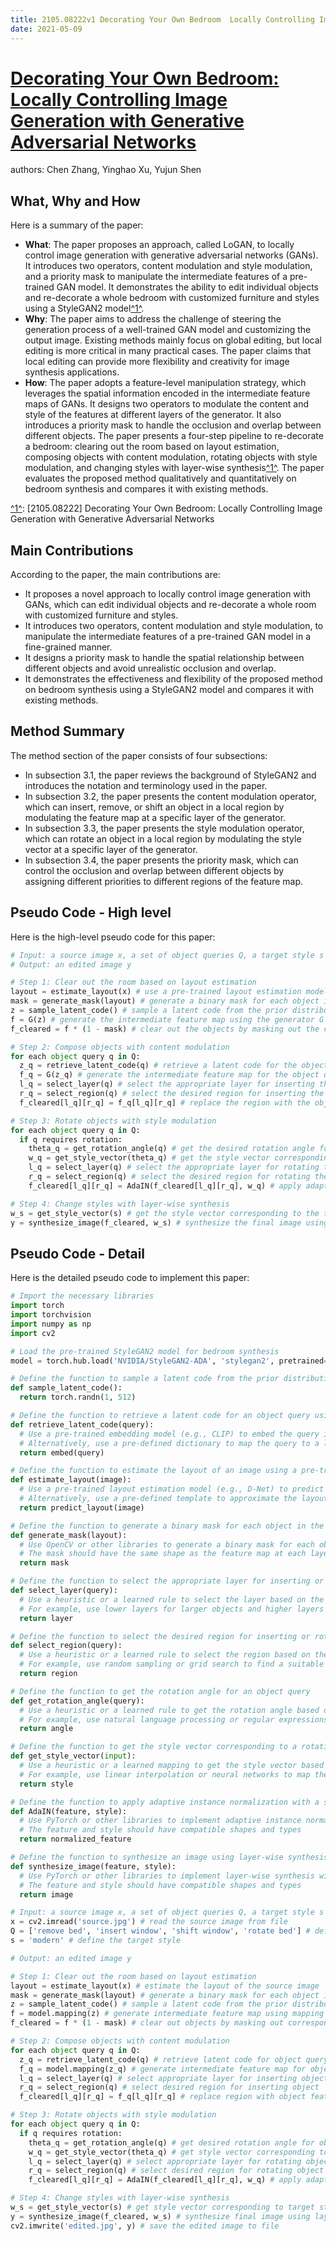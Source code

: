 ```yaml
---
title: 2105.08222v1 Decorating Your Own Bedroom  Locally Controlling Image Generation with Generative Adversarial Networks
date: 2021-05-09
---
```


# [Decorating Your Own Bedroom: Locally Controlling Image Generation with Generative Adversarial Networks](http://arxiv.org/abs/2105.08222v1)

authors: Chen Zhang, Yinghao Xu, Yujun Shen


## What, Why and How

[1]: https://arxiv.org/abs/2105.08222 "[2105.08222] Decorating Your Own Bedroom: Locally Controlling Image ..."
[2]: https://arxiv.org/pdf/2105.08222v1.pdf "fxy119, sy116g@ie.cuhk.edu.hk arXiv:2105.08222v1 [cs.CV] 18 May 2021"
[3]: http://export.arxiv.org/abs/2106.08222v1 "[2106.08222v1] Artificial Neural Network Classification of 4FGL Sources"

Here is a summary of the paper:

- **What**: The paper proposes an approach, called LoGAN, to locally control image generation with generative adversarial networks (GANs). It introduces two operators, content modulation and style modulation, and a priority mask to manipulate the intermediate features of a pre-trained GAN model. It demonstrates the ability to edit individual objects and re-decorate a whole bedroom with customized furniture and styles using a StyleGAN2 model[^1^][1].
- **Why**: The paper aims to address the challenge of steering the generation process of a well-trained GAN model and customizing the output image. Existing methods mainly focus on global editing, but local editing is more critical in many practical cases. The paper claims that local editing can provide more flexibility and creativity for image synthesis applications.
- **How**: The paper adopts a feature-level manipulation strategy, which leverages the spatial information encoded in the intermediate feature maps of GANs. It designs two operators to modulate the content and style of the features at different layers of the generator. It also introduces a priority mask to handle the occlusion and overlap between different objects. The paper presents a four-step pipeline to re-decorate a bedroom: clearing out the room based on layout estimation, composing objects with content modulation, rotating objects with style modulation, and changing styles with layer-wise synthesis[^1^][1]. The paper evaluates the proposed method qualitatively and quantitatively on bedroom synthesis and compares it with existing methods.

[^1^][1]: [2105.08222] Decorating Your Own Bedroom: Locally Controlling Image Generation with Generative Adversarial Networks


## Main Contributions

According to the paper, the main contributions are:

- It proposes a novel approach to locally control image generation with GANs, which can edit individual objects and re-decorate a whole room with customized furniture and styles.
- It introduces two operators, content modulation and style modulation, to manipulate the intermediate features of a pre-trained GAN model in a fine-grained manner.
- It designs a priority mask to handle the spatial relationship between different objects and avoid unrealistic occlusion and overlap.
- It demonstrates the effectiveness and flexibility of the proposed method on bedroom synthesis using a StyleGAN2 model and compares it with existing methods.

## Method Summary

The method section of the paper consists of four subsections:

- In subsection 3.1, the paper reviews the background of StyleGAN2 and introduces the notation and terminology used in the paper.
- In subsection 3.2, the paper presents the content modulation operator, which can insert, remove, or shift an object in a local region by modulating the feature map at a specific layer of the generator.
- In subsection 3.3, the paper presents the style modulation operator, which can rotate an object in a local region by modulating the style vector at a specific layer of the generator.
- In subsection 3.4, the paper presents the priority mask, which can control the occlusion and overlap between different objects by assigning different priorities to different regions of the feature map.

## Pseudo Code - High level

Here is the high-level pseudo code for this paper:

```python
# Input: a source image x, a set of object queries Q, a target style s
# Output: an edited image y

# Step 1: Clear out the room based on layout estimation
layout = estimate_layout(x) # use a pre-trained layout estimation model
mask = generate_mask(layout) # generate a binary mask for each object in the layout
z = sample_latent_code() # sample a latent code from the prior distribution
f = G(z) # generate the intermediate feature map using the generator G
f_cleared = f * (1 - mask) # clear out the objects by masking out the corresponding regions

# Step 2: Compose objects with content modulation
for each object query q in Q:
  z_q = retrieve_latent_code(q) # retrieve a latent code for the object query using an embedding model
  f_q = G(z_q) # generate the intermediate feature map for the object query
  l_q = select_layer(q) # select the appropriate layer for inserting the object
  r_q = select_region(q) # select the desired region for inserting the object
  f_cleared[l_q][r_q] = f_q[l_q][r_q] # replace the region with the object feature map

# Step 3: Rotate objects with style modulation
for each object query q in Q:
  if q requires rotation:
    theta_q = get_rotation_angle(q) # get the desired rotation angle for the object
    w_q = get_style_vector(theta_q) # get the style vector corresponding to the rotation angle
    l_q = select_layer(q) # select the appropriate layer for rotating the object
    r_q = select_region(q) # select the desired region for rotating the object
    f_cleared[l_q][r_q] = AdaIN(f_cleared[l_q][r_q], w_q) # apply adaptive instance normalization with the style vector

# Step 4: Change styles with layer-wise synthesis
w_s = get_style_vector(s) # get the style vector corresponding to the target style
y = synthesize_image(f_cleared, w_s) # synthesize the final image using layer-wise synthesis with the style vector
```


## Pseudo Code - Detail

Here is the detailed pseudo code to implement this paper:

```python
# Import the necessary libraries
import torch
import torchvision
import numpy as np
import cv2

# Load the pre-trained StyleGAN2 model for bedroom synthesis
model = torch.hub.load('NVIDIA/StyleGAN2-ADA', 'stylegan2', pretrained=True)

# Define the function to sample a latent code from the prior distribution
def sample_latent_code():
  return torch.randn(1, 512)

# Define the function to retrieve a latent code for an object query using an embedding model
def retrieve_latent_code(query):
  # Use a pre-trained embedding model (e.g., CLIP) to embed the query into a latent code
  # Alternatively, use a pre-defined dictionary to map the query to a latent code
  return embed(query)

# Define the function to estimate the layout of an image using a pre-trained layout estimation model
def estimate_layout(image):
  # Use a pre-trained layout estimation model (e.g., D-Net) to predict the layout of the image
  # Alternatively, use a pre-defined template to approximate the layout of the image
  return predict_layout(image)

# Define the function to generate a binary mask for each object in the layout
def generate_mask(layout):
  # Use OpenCV or other libraries to generate a binary mask for each object in the layout
  # The mask should have the same shape as the feature map at each layer of the generator
  return mask

# Define the function to select the appropriate layer for inserting or rotating an object
def select_layer(query):
  # Use a heuristic or a learned rule to select the layer based on the object query
  # For example, use lower layers for larger objects and higher layers for smaller objects
  return layer

# Define the function to select the desired region for inserting or rotating an object
def select_region(query):
  # Use a heuristic or a learned rule to select the region based on the object query
  # For example, use random sampling or grid search to find a suitable region
  return region

# Define the function to get the rotation angle for an object query
def get_rotation_angle(query):
  # Use a heuristic or a learned rule to get the rotation angle based on the object query
  # For example, use natural language processing or regular expressions to parse the query
  return angle

# Define the function to get the style vector corresponding to a rotation angle or a target style
def get_style_vector(input):
  # Use a heuristic or a learned mapping to get the style vector based on the input
  # For example, use linear interpolation or neural networks to map the input to a style vector
  return style

# Define the function to apply adaptive instance normalization with a style vector
def AdaIN(feature, style):
  # Use PyTorch or other libraries to implement adaptive instance normalization with a style vector
  # The feature and style should have compatible shapes and types
  return normalized_feature

# Define the function to synthesize an image using layer-wise synthesis with a style vector
def synthesize_image(feature, style):
  # Use PyTorch or other libraries to implement layer-wise synthesis with a style vector
  # The feature and style should have compatible shapes and types
  return image

# Input: a source image x, a set of object queries Q, a target style s
x = cv2.imread('source.jpg') # read the source image from file
Q = ['remove bed', 'insert window', 'shift window', 'rotate bed'] # define the set of object queries
s = 'modern' # define the target style

# Output: an edited image y

# Step 1: Clear out the room based on layout estimation
layout = estimate_layout(x) # estimate the layout of the source image
mask = generate_mask(layout) # generate a binary mask for each object in the layout
z = sample_latent_code() # sample a latent code from the prior distribution
f = model.mapping(z) # generate intermediate feature map using mapping network of StyleGAN2 model 
f_cleared = f * (1 - mask) # clear out objects by masking out corresponding regions

# Step 2: Compose objects with content modulation
for each object query q in Q:
  z_q = retrieve_latent_code(q) # retrieve latent code for object query using embedding model 
  f_q = model.mapping(z_q) # generate intermediate feature map for object query using mapping network 
  l_q = select_layer(q) # select appropriate layer for inserting object 
  r_q = select_region(q) # select desired region for inserting object 
  f_cleared[l_q][r_q] = f_q[l_q][r_q] # replace region with object feature map

# Step 3: Rotate objects with style modulation
for each object query q in Q:
  if q requires rotation:
    theta_q = get_rotation_angle(q) # get desired rotation angle for object 
    w_q = get_style_vector(theta_q) # get style vector corresponding to rotation angle 
    l_q = select_layer(q) # select appropriate layer for rotating object 
    r_q = select_region(q) # select desired region for rotating object 
    f_cleared[l_q][r_q] = AdaIN(f_cleared[l_q][r_q], w_q) # apply adaptive instance normalization with style vector

# Step 4: Change styles with layer-wise synthesis
w_s = get_style_vector(s) # get style vector corresponding to target style 
y = synthesize_image(f_cleared, w_s) # synthesize final image using layer-wise synthesis with style vector
cv2.imwrite('edited.jpg', y) # save the edited image to file
```